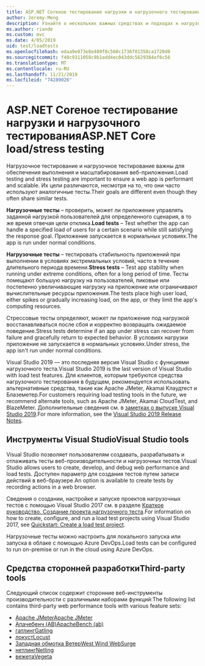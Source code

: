 ```yaml
---
title: ASP.NET Coreное тестирование нагрузки и нагрузочного тестирования
author: Jeremy-Meng
description: Узнайте о нескольких важных средствах и подходах к нагрузочному тестированию и нагрузочному тестированию ASP.NET Core приложений.
ms.author: riande
ms.custom: mvc
ms.date: 4/05/2019
uid: test/loadtests
ms.openlocfilehash: edaa9e873e8e489f0c560c1736f81358ca1720d0
ms.sourcegitcommit: f40c9311058c9b1add4ec043ddc5629384af6c56
ms.translationtype: MT
ms.contentlocale: ru-RU
ms.lasthandoff: 11/21/2019
ms.locfileid: "74289026"
---
```

# <a name="aspnet-core-loadstress-testing"></a><span data-ttu-id="987e4-103">ASP.NET Coreное тестирование нагрузки и нагрузочного тестирования</span><span class="sxs-lookup"><span data-stu-id="987e4-103">ASP.NET Core load/stress testing</span></span>

<span data-ttu-id="987e4-104">Нагрузочное тестирование и нагрузочное тестирование важны для обеспечения выполнения и масштабирования веб-приложения.</span><span class="sxs-lookup"><span data-stu-id="987e4-104">Load testing and stress testing are important to ensure a web app is performant and scalable.</span></span> <span data-ttu-id="987e4-105">Их цели различаются, несмотря на то, что они часто используют аналогичные тесты.</span><span class="sxs-lookup"><span data-stu-id="987e4-105">Their goals are different even though they often share similar tests.</span></span>

<span data-ttu-id="987e4-106">**Нагрузочные тесты** &ndash; проверить, может ли приложение управлять заданной нагрузкой пользователей для определенного сценария, в то же время отвечая цели отклика.</span><span class="sxs-lookup"><span data-stu-id="987e4-106">**Load tests** &ndash; Test whether the app can handle a specified load of users for a certain scenario while still satisfying the response goal.</span></span> <span data-ttu-id="987e4-107">Приложение запускается в нормальных условиях.</span><span class="sxs-lookup"><span data-stu-id="987e4-107">The app is run under normal conditions.</span></span>

<span data-ttu-id="987e4-108">**Нагрузочные тесты** &ndash; тестировать стабильность приложений при выполнении в условиях экстремальных условий, часто в течение длительного периода времени.</span><span class="sxs-lookup"><span data-stu-id="987e4-108">**Stress tests** &ndash; Test app stability when running under extreme conditions, often for a long period of time.</span></span> <span data-ttu-id="987e4-109">Тесты помещают большую нагрузку на пользователей, пиковые или постепенно увеличивающие нагрузку на приложение или ограничивают вычислительные ресурсы приложения.</span><span class="sxs-lookup"><span data-stu-id="987e4-109">The tests place high user load, either spikes or gradually increasing load, on the app, or they limit the app's computing resources.</span></span>

<span data-ttu-id="987e4-110">Стрессовые тесты определяют, может ли приложение под нагрузкой восстанавливаться после сбоя и корректно возвращать ожидаемое поведение.</span><span class="sxs-lookup"><span data-stu-id="987e4-110">Stress tests determine if an app under stress can recover from failure and gracefully return to expected behavior.</span></span> <span data-ttu-id="987e4-111">В условиях нагрузки приложение не запускается в нормальных условиях.</span><span class="sxs-lookup"><span data-stu-id="987e4-111">Under stress, the app isn't run under normal conditions.</span></span>

<span data-ttu-id="987e4-112">Visual Studio 2019 — это последняя версия Visual Studio с функциями нагрузочного теста.</span><span class="sxs-lookup"><span data-stu-id="987e4-112">Visual Studio 2019 is the last version of Visual Studio with load test features.</span></span> <span data-ttu-id="987e4-113">Для клиентов, которым требуются средства нагрузочного тестирования в будущем, рекомендуется использовать альтернативные средства, такие как Apache JMeter, Akamai Клаудтест и Блаземетер.</span><span class="sxs-lookup"><span data-stu-id="987e4-113">For customers requiring load testing tools in the future, we recommend alternate tools, such as Apache JMeter, Akamai CloudTest, and BlazeMeter.</span></span> <span data-ttu-id="987e4-114">Дополнительные сведения см. в [заметках о выпуске Visual Studio 2019](/visualstudio/releases/2019/release-notes-v16.0#test-tools).</span><span class="sxs-lookup"><span data-stu-id="987e4-114">For more information, see the [Visual Studio 2019 Release Notes](/visualstudio/releases/2019/release-notes-v16.0#test-tools).</span></span>

## <a name="visual-studio-tools"></a><span data-ttu-id="987e4-115">Инструменты Visual Studio</span><span class="sxs-lookup"><span data-stu-id="987e4-115">Visual Studio tools</span></span>

<span data-ttu-id="987e4-116">Visual Studio позволяет пользователям создавать, разрабатывать и отлаживать тесты веб-производительности и нагрузочных тестов.</span><span class="sxs-lookup"><span data-stu-id="987e4-116">Visual Studio allows users to create, develop, and debug web performance and load tests.</span></span> <span data-ttu-id="987e4-117">Доступен параметр для создания тестов путем записи действий в веб-браузере.</span><span class="sxs-lookup"><span data-stu-id="987e4-117">An option is available to create tests by recording actions in a web browser.</span></span>

<span data-ttu-id="987e4-118">Сведения о создании, настройке и запуске проектов нагрузочных тестов с помощью Visual Studio 2017 см. в разделе [Краткое руководство. Создание проекта нагрузочного теста](/visualstudio/test/quickstart-create-a-load-test-project?view=vs-2017).</span><span class="sxs-lookup"><span data-stu-id="987e4-118">For information on how to create, configure, and run a load test projects using Visual Studio 2017, see [Quickstart: Create a load test project](/visualstudio/test/quickstart-create-a-load-test-project?view=vs-2017).</span></span>

<span data-ttu-id="987e4-119">Нагрузочные тесты можно настроить для локального запуска или запуска в облаке с помощью Azure DevOps.</span><span class="sxs-lookup"><span data-stu-id="987e4-119">Load tests can be configured to run on-premise or run in the cloud using Azure DevOps.</span></span>

## <a name="third-party-tools"></a><span data-ttu-id="987e4-120">Средства сторонней разработки</span><span class="sxs-lookup"><span data-stu-id="987e4-120">Third-party tools</span></span>

<span data-ttu-id="987e4-121">Следующий список содержит сторонние веб-инструменты производительности с различными наборами функций:</span><span class="sxs-lookup"><span data-stu-id="987e4-121">The following list contains third-party web performance tools with various feature sets:</span></span>

* [<span data-ttu-id="987e4-122">Apache JMeter</span><span class="sxs-lookup"><span data-stu-id="987e4-122">Apache JMeter</span></span>](https://jmeter.apache.org/)
* [<span data-ttu-id="987e4-123">Апачебенч (AB)</span><span class="sxs-lookup"><span data-stu-id="987e4-123">ApacheBench (ab)</span></span>](https://httpd.apache.org/docs/2.4/programs/ab.html)
* [<span data-ttu-id="987e4-124">гатлинг</span><span class="sxs-lookup"><span data-stu-id="987e4-124">Gatling</span></span>](https://gatling.io/)
* [<span data-ttu-id="987e4-125">локуст</span><span class="sxs-lookup"><span data-stu-id="987e4-125">Locust</span></span>](https://locust.io/)
* [<span data-ttu-id="987e4-126">Западная обмотка Ветер</span><span class="sxs-lookup"><span data-stu-id="987e4-126">West Wind WebSurge</span></span>](https://websurge.west-wind.com/)
* [<span data-ttu-id="987e4-127">нетлинг</span><span class="sxs-lookup"><span data-stu-id="987e4-127">Netling</span></span>](https://github.com/hallatore/Netling)
* [<span data-ttu-id="987e4-128">вежета</span><span class="sxs-lookup"><span data-stu-id="987e4-128">Vegeta</span></span>](https://github.com/tsenart/vegeta)
